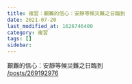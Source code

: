 ```yaml
---
title: 複習：艱難的信心：安靜等候災難之日臨到
date: 2021-07-20
last_modified_at: 1626746400
category: 複習
tags: []
sidebar: 
---
```


<p>艱難的信心：安靜等候災難之日臨到<br/>
<a href="/posts/269192976" target="_blank">/posts/269192976</a></p>
<p> </p>
